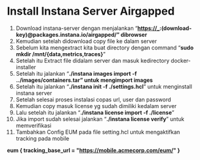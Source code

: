 # Install Instana Server Airgapped

1. Download instana-server dengan menjalankan “**[https://_](https://_/):(download-key)@packages.instana.io/airgapped/” dibrowser**
2. Kemudian setelah didownload copy file ke dalam server
3. Sebelum kita mengextract kita buat directory dengan command “**sudo mkdir /mnt/{data,metrics,traces}**”
4. Setelah itu Extract file didalam server dan masuk kedirectory docker-installer
5. Setelah itu jalankan “**./instana images import -f ../images/containers.tar” untuk mengimport images**
6. Setelah itu jalankan “**./instana init -f ./settings.hcl**” untuk menginstall instana server
7. Setelah selesai proses instalasi copas url, user dan password
8. Kemudian copy masuk license yg sudah dimiliki kedalam server
9. Lalu setelah itu jalankan “**./instana license import -f ./license**”
10. Jika import sudah selesai jalankan “**./instana license verify**” untuk memverifikasi
11. Tambahkan Config EUM pada file setting.hcl untuk mengaktifkan tracking pada mobile 

**eum {
tracking_base_url     = "https://mobile.acmecorp.com/eum/"
}**

